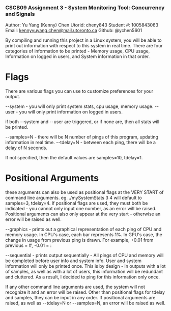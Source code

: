 ### CSCB09 Assignment 3 - System Monitoring Tool: Concurrency and Signals

Author: Yu Yang (Kenny) Chen
Utorid: cheny843
Student #: 1005843063
Email: kennyyuyang.chen@mail.utoronto.ca
Github: @ychen5601

By compiling and running this project in a Linux system, you will be able to print out information
with respect to this system in real time. There are four categories of information to be printed -
Memory usage, CPU usage, Information on logged in users, and System information in that order.

# Flags

There are various flags you can use to customize preferences for your output.

--system - you will only print system stats, cpu usage, memory usage.
--user - you will only print information on logged in users.

if both --system and --user are triggered, or if none are, then all stats will be printed.

--samples=N - there will be N number of pings of this program, updating information in real time.
--tdelay=N - between each ping, there will be a delay of N seconds.

If not specified, then the default values are samples=10, tdelay=1.

# Positional Arguments

these arguments can also be used as positional flags at the VERY START of command line arguments.
eg. ./mySystemStats 3 4 will default to samples=3, tdelay=4. If positional flags are used, they
must both be indicated - you cannot only input one number, as an error will be raised. Positional
arguments can also only appear at the very start - otherwise an error will be raised as well.

--graphics - prints out a graphical representation of each ping of CPU and memory usage. In CPU's
case, each bar represents 1%. In GPU's case, the change in usage from previous ping is drawn.
For example, +0.01 from previous = #, -0.01 = :

--sequential - prints output sequentially - All pings of CPU and memory will be completed before
user info and system info. User and system information will only be printed once. This is by
design - In outputs with a lot of samples, as well as with a lot of users, this information will
be redundant and cluttered. As a result, I decided to ping for this information only once.

If any other command line arguments are used, the system will not recognize it and an error will
be raised. Other than positional flags for tdelay and samples, they can be input in any order.
If positional arguments are raised, as well as --tdelay=N or --samples=N, an error will be raised
as well.
